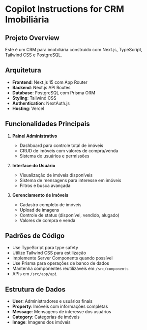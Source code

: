# Copilot Instructions for CRM Imobiliária

<!-- Use this file to provide workspace-specific custom instructions to Copilot. For more details, visit https://code.visualstudio.com/docs/copilot/copilot-customization#_use-a-githubcopilotinstructionsmd-file -->

## Projeto Overview

Este é um CRM para imobiliária construído com Next.js, TypeScript, Tailwind CSS e PostgreSQL.

## Arquitetura

- **Frontend**: Next.js 15 com App Router
- **Backend**: Next.js API Routes
- **Database**: PostgreSQL com Prisma ORM
- **Styling**: Tailwind CSS
- **Authentication**: NextAuth.js
- **Hosting**: Vercel

## Funcionalidades Principais

1. **Painel Administrativo**

   - Dashboard para controle total de imóveis
   - CRUD de imóveis com valores de compra/venda
   - Sistema de usuários e permissões

2. **Interface do Usuário**

   - Visualização de imóveis disponíveis
   - Sistema de mensagens para interesse em imóveis
   - Filtros e busca avançada

3. **Gerenciamento de Imóveis**
   - Cadastro completo de imóveis
   - Upload de imagens
   - Controle de status (disponível, vendido, alugado)
   - Valores de compra e venda

## Padrões de Código

- Use TypeScript para type safety
- Utilize Tailwind CSS para estilização
- Implemente Server Components quando possível
- Use Prisma para operações de banco de dados
- Mantenha componentes reutilizáveis em `/src/components`
- APIs em `/src/app/api`

## Estrutura de Dados

- **User**: Administradores e usuários finais
- **Property**: Imóveis com informações completas
- **Message**: Mensagens de interesse dos usuários
- **Category**: Categorias de imóveis
- **Image**: Imagens dos imóveis
